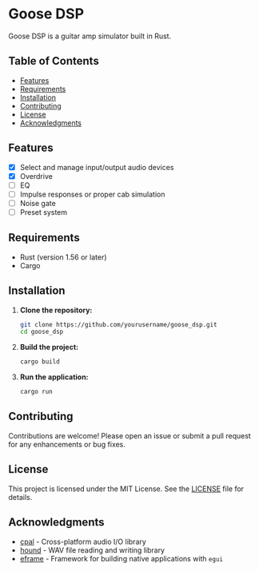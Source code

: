 # Goose DSP

Goose DSP is a guitar amp simulator built in Rust.

## Table of Contents

- [Features](#features)
- [Requirements](#requirements)
- [Installation](#installation)
- [Contributing](#contributing)
- [License](#license)
- [Acknowledgments](#acknowledgments)

## Features

- [x] Select and manage input/output audio devices
- [x] Overdrive
- [ ] EQ
- [ ] Impulse responses or proper cab simulation
- [ ] Noise gate
- [ ] Preset system

## Requirements

- Rust (version 1.56 or later)
- Cargo

## Installation

1. **Clone the repository:**

   ```bash
   git clone https://github.com/yourusername/goose_dsp.git
   cd goose_dsp
   ```

2. **Build the project:**

   ```bash
   cargo build
   ```

3. **Run the application:**

   ```bash
   cargo run
   ```

## Contributing

Contributions are welcome! Please open an issue or submit a pull request for any enhancements or bug fixes.

## License

This project is licensed under the MIT License. See the [LICENSE](LICENSE) file for details.

## Acknowledgments

- [cpal](https://crates.io/crates/cpal) - Cross-platform audio I/O library
- [hound](https://crates.io/crates/hound) - WAV file reading and writing library
- [eframe](https://crates.io/crates/eframe) - Framework for building native applications with `egui`